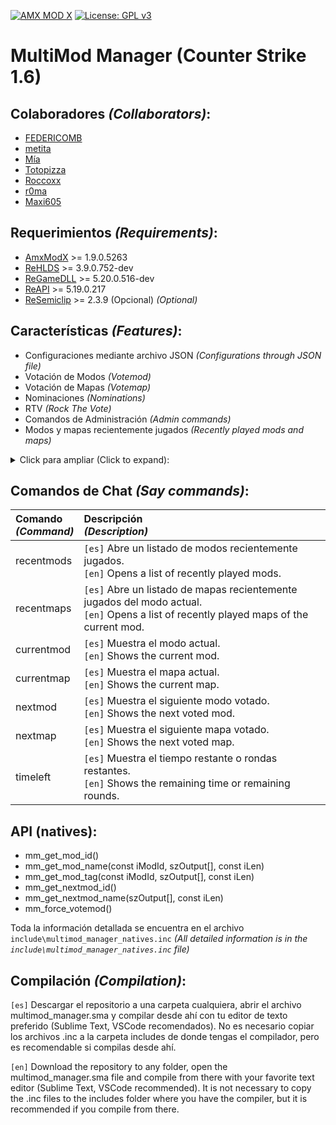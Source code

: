 [![AMX MOD X](https://badgen.net/badge/Powered%20by/AMXMODX/0e83cd)](https://amxmodx.org)
[![License: GPL v3](https://img.shields.io/badge/License-GPL%20v3-blue.svg)](https://www.gnu.org/licenses/gpl-3.0)

# MultiMod Manager (Counter Strike 1.6)

## Colaboradores _(Collaborators)_:
- [FEDERICOMB](https://github.com/FEDERICOMB96)
- [metita](https://github.com/metita)
- [Mía](https://github.com/Mia2904)
- [Totopizza](https://github.com/oaus)
- [Roccoxx](https://github.com/Roccoxx)
- [r0ma](https://github.com/francoromaniello)
- [Maxi605](https://github.com/Maxi605)

## Requerimientos _(Requirements)_:
- [AmxModX](https://github.com/alliedmodders/amxmodx) >= 1.9.0.5263
- [ReHLDS](https://github.com/dreamstalker/rehlds) >= 3.9.0.752-dev
- [ReGameDLL](https://github.com/s1lentq/ReGameDLL_CS) >= 5.20.0.516-dev
- [ReAPI](https://github.com/s1lentq/reapi) >= 5.19.0.217
- [ReSemiclip](https://github.com/rehlds/resemiclip) >= 2.3.9 (Opcional) _(Optional)_

## Características _(Features)_:
- Configuraciones mediante archivo JSON _(Configurations through JSON file)_
- Votación de Modos _(Votemod)_
- Votación de Mapas _(Votemap)_
- Nominaciones _(Nominations)_
- RTV _(Rock The Vote)_
- Comandos de Administración _(Admin commands)_
- Modos y mapas recientemente jugados _(Recently played mods and maps)_

<details>
<summary>Click para ampliar (Click to expand):</summary>
  
| Característica<br>_(Feature)_               | Descripción<br>_(Description)_                                     |
| :------------------------------------------ | :-------------------------------------------------------------- |
| Archivo JSON<br>_(JSON File)_               | `[es]` No existe límite de modos que puedan ser cargados y cada modo puede tener configuraciones diferentes, cvars, plugins y resemiclip.<br>`[en]` There is no limit of mods that can be loaded and each mode can have different configurations, cvars, plugins and resemiclip. |
| Votación de Modos<br>_(Votemod)_            | `[es]` Antes de finalizar cada mapa, se enviará una votación de modo de forma automática con modos al azar (o nominados) a todo el servidor para elegir el próximo. En caso de empate con 2 o más opciones, se realizará otra votación continuada para desempatar.<br>`[en]` Before finishing each map, a votemod will be sent automatically with random modes (or nominated) to the entire server to choose the next one. In case of a tie with 2 or more options, another continuous vote will be held to break the tie. |
| Votación de Mapas<br>_(Votemap)_            | `[es]` A continuación de la votación de modo, se enviará una votación de mapa de forma automática con mapas al azar (o nominados) a todo el servidor para elegir el próximo. En caso de empate con 2 o más opciones, se realizará otra votación continuada para desempatar.<br>`[en]` After the votemod, a votemap will be sent automatically with random maps (or nominated) to the entire server to choose the next one. In case of a tie with 2 or more options, another continuous vote will be held to break the tie. |
| Nominaciones<br>_(Nominations)_             | `[es]` Es posible nominar modos y mapas disponibles para que puedan aparecer en las votaciones. Cada jugador puede nominar solamente un modo y un mapa a la vez y pueden ser removidas por el mismo. Al desconectarse se eliminará su nominación automáticamente.<br>`[en]` It is possible to nominate available modes and maps so that they can appear in the votes. Each player can nominate only one mode and one map at a time and can be removed by the same. When disconnecting, your nomination will be automatically removed. |
| RTV<br>_(Rock The Vote)_                    | `[es]` Se podrá hacer uso del famoso "rtv" para solicitar una votación por los usuarios. La misma podrá contener modos/mapas nominados por los jugadores o seleccionados al azar.<br>`[en]` The famous "rtv" can be used to request a vote by the users. It can contain mods / maps nominated by the players or selected at random. |
| Comandos de Administración<br>_(Admin commands)_ | `[es]` <br>* Puede administrar los modos cargados, ya sea activandolos o desactivandolos.<br>* Puede seleccionar un modo y un mapa del modo y cambiarlo.<br>* Puede seleccionar un modo y enviar una votación de mapas con mapas seleccionados de ese modo.<br>* Puede iniciar una votación de modos.<br> * Puede eliminar modos/mapas jugados recientemente.<br> * Admin al desconectarse su votación será cancelada.<br>`[en]` <br>* You can manage the loaded mods, either by activating or deactivating them.<br>* You can select a mod and a map of the mod and change it.<br>* You can select a mod and send a map vote with maps selected from that mod.<br>* You can start a mod vote.<br>* You can delete recently played mods/maps.<br>* Admin when disconnecting your vote will be canceled. |
| Compatiblidad con ReSemiclip<br>_(ReSemiclip Compatibility)_                    | `[es]` Es posible configurar ReSemiclip para cada modo con distintas configuraciones.<br>`[en]` It is possible to configure ReSemiclip for each mode with different configurations |

</details>

## Comandos de Chat _(Say commands)_:
| Comando<br>_(Command)_                      | Descripción<br>_(Description)_                                     |
| :------------------------------------------ | :-------------------------------------------------------------- |
| recentmods                                  | `[es]` Abre un listado de modos recientemente jugados.<br>`[en]` Opens a list of recently played mods.                  |
| recentmaps                                  | `[es]` Abre un listado de mapas recientemente jugados del modo actual.<br>`[en]` Opens a list of recently played maps of the current mod.  |
| currentmod                                  | `[es]` Muestra el modo actual.<br>`[en]` Shows the current mod. |
| currentmap                                  | `[es]` Muestra el mapa actual.<br>`[en]` Shows the current map. |
| nextmod                                     | `[es]` Muestra el siguiente modo votado.<br>`[en]` Shows the next voted mod. |
| nextmap                                     | `[es]` Muestra el siguiente mapa votado.<br>`[en]` Shows the next voted map. |
| timeleft                                    | `[es]` Muestra el tiempo restante o rondas restantes.<br>`[en]` Shows the remaining time or remaining rounds. |

## API (natives):
- mm_get_mod_id()
- mm_get_mod_name(const iModId, szOutput[], const iLen)
- mm_get_mod_tag(const iModId, szOutput[], const iLen)
- mm_get_nextmod_id()
- mm_get_nextmod_name(szOutput[], const iLen)
- mm_force_votemod()

Toda la información detallada se encuentra en el archivo `include\multimod_manager_natives.inc` _(All detailed information is in the `include\multimod_manager_natives.inc` file)_

## Compilación _(Compilation)_:
`[es]` Descargar el repositorio a una carpeta cualquiera, abrir el archivo multimod_manager.sma y compilar desde ahí con tu editor de texto preferido (Sublime Text, VSCode recomendados). No es necesario copiar los archivos .inc a la carpeta includes de donde tengas el compilador, pero es recomendable si compilas desde ahí.

`[en]` Download the repository to any folder, open the multimod_manager.sma file and compile from there with your favorite text editor (Sublime Text, VSCode recommended). It is not necessary to copy the .inc files to the includes folder where you have the compiler, but it is recommended if you compile from there.
